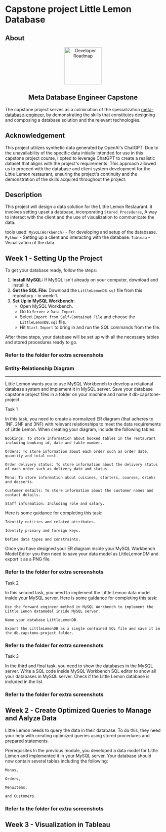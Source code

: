 # Capstone project Little Lemon Database

## About
<p align="center">
    <img src="https://1000logos.net/wp-content/uploads/2021/10/logo-Meta.png" alt="Developer Roadmap" width="120" height="">
  </a>
</p>
  <h2 align="center">Meta Database Engineer Capstone</h2>
</div>

The capstone project serves as a culmination of the specialization [meta-database-engineer](https://www.coursera.org/professional-certificates/meta-database-engineer#courses), by demonstrating the skills that constitutes designing and composing a database solution and the relevant technologies.

## Acknowledgement  
This project utilizes synthetic data generated by OpenAI's ChatGPT. Due to the unavailability of the specific data initially intended for use in this capstone project course, I opted to leverage ChatGPT to create a realistic dataset that aligns with the project's requirements. This approach allowed us to proceed with the database and client system development for the Little Lemon restaurant, ensuring the project's continuity and the demonstration of the skills acquired throughout the project.

## Description 
This  project will design a data solution for the Little Lemon Restaurant. it involves setting upset a database, incorporating `Stored Procedures`, A way to interact with the client and the use of visualization to communicate the data.

tools used:
`MySQL(Workbench)` - For developing and setup of the databsase.
`Python` - Setting up a client and interacting with the database.
`Tableau` - Visualization of the data.

## Week 1 - Setting Up the Project
To get your database ready, follow the steps:

1. **Install MySQL:** If MySQL isn't already on your computer, download and install it.
2. **Get the SQL File:** Download the `LittleLemonDB.sql` file from this repository - in week-1.
3. **Set Up in MySQL Workbench:**
   - Open MySQL Workbench.
   - Go to `Server` > `Data Import`.
   - Select `Import from Self-Contained File` and choose the `LittleLemonDB.sql` file.
   - Hit `Start Import` to bring in and run the SQL commands from the file.

After these steps, your database will be set up with all the necessary tables and stored procedures ready to go.
### Refer to the folder for extra screenshots

### Entity-Relationship Diagram
---

Little Lemon wants you to use MySQL Workbench to develop a relational database system and implement it in MySQL server. Save your database capstone project files in a folder on your machine and name it db-capstone-project.

Task 1

In this task, you need to create a normalized ER diagram (that adheres to 1NF, 2NF and 3NF) with relevant relationships to meet the data requirements of Little Lemon. When creating your diagram, include the following tables:

    Bookings: To store information about booked tables in the restaurant including booking id, date and table number.

    Orders: To store information about each order such as order date, quantity and total cost.

    Order delivery status: To store information about the delivery status of each order such as delivery date and status.

    Menu: To store information about cuisines, starters, courses, drinks and desserts.

    Customer details: To store information about the customer names and contact details.

    Staff information: Including role and salary.

Here is some guidance for completing this task:

    Identify entities and related attributes. 

    Identify primary and foreign keys.

    Define data types and constraints. 

Once you have designed your ER diagram inside your MySQL Workbench Model Editor you then need to save your data model as LittleLemonDM and export it as a PNG file.
### Refer to the folder for extra screenshots

Task 2

In this second task, you need to implement the Little Lemon data model inside your MySQL server. Here is some guidance for completing this task:

    Use the forward engineer method in MySQL Workbench to implement the Little Lemon datamodel inside MySQL server. 

    Name your database LittleLemonDB. 

    Export the LittleLemonDB as a single contained SQL file and save it in the db-capstone-project folder.
### Refer to the folder for extra screenshots

Task 3

In the third and final task, you need to show the databases in the MySQL server. Write a SQL code inside MySQL Workbench SQL editor to show all your databases in MySQL server. Check if the Little Lemon database is included in the list.
### Refer to the folder for extra screenshots

## Week 2 - Create Optimized Queries to Manage and Aalyze Data

Little Lemon needs to query the data in their database. To do this, they need your help with creating optimized queries using stored procedures and prepared statements.

Prerequisites
In the previous module, you developed a data model for Little Lemon and implemented it in your MySQL server. Your database should now contain several tables including the following:

    Menus, 

    Orders, 

    MenuItems,

    and Customers.
### Refer to the folder for extra screenshots

## Week 3 - Visualization in Tableau
